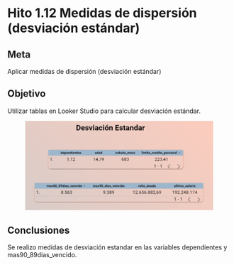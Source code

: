 # Hito 1.12 Medidas de dispersión (desviación estándar)

## Meta

Aplicar medidas de dispersión (desviación estándar)

## Objetivo

Utilizar tablas en Looker Studio para calcular desviación estándar.

<figure><img src="../../.gitbook/assets/image (123).png" alt=""><figcaption></figcaption></figure>

## Conclusiones

Se realizo medidas de desviación estandar en las variables dependientes y mas90\_89dias\_vencido.



